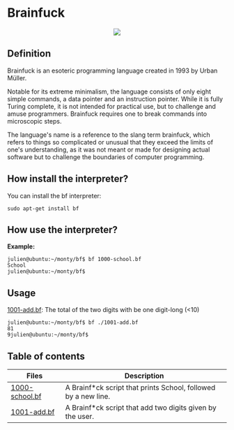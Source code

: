 # Brainfuck

<p align="center">
 <img src= "https://onestepcode.com/wp-content/uploads/2020/10/brainfuck_code.png">

## Definition
Brainfuck is an esoteric programming language created in 1993 by Urban Müller.

Notable for its extreme minimalism, the language consists of only eight simple commands, a data pointer and an instruction pointer. While it is fully Turing complete, it is not intended for practical use, but to challenge and amuse programmers. Brainfuck requires one to break commands into microscopic steps.

The language's name is a reference to the slang term brainfuck, which refers to things so complicated or unusual that they exceed the limits of one's understanding, as it was not meant or made for designing actual software but to challenge the boundaries of computer programming.

## How install the interpreter?
You can install the bf interpreter:
```
sudo apt-get install bf
```

## How use the interpreter?
**Example:**
```
julien@ubuntu:~/monty/bf$ bf 1000-school.bf 
School
julien@ubuntu:~/monty/bf$ 
```
## Usage
[1001-add.bf](./1001-add.bf): The total of the two digits with be one digit-long (<10)
```
julien@ubuntu:~/monty/bf$ bf ./1001-add.bf
81
9julien@ubuntu:~/monty/bf$
```

## Table of contents
Files | Description
----- | -----------
[1000-school.bf](./1000-school.bf) | A Brainf*ck script that prints School, followed by a new line.
[1001-add.bf](./1001-add.bf) | A Brainf*ck script that add two digits given by the user.

